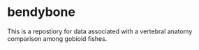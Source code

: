 # bendybone
This is a repostiory for data associated with a vertebral anatomy comparison among gobioid fishes.
